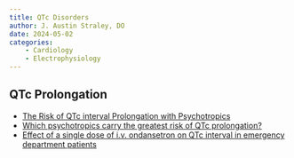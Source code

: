 ```yaml
---
title: QTc Disorders
author: J. Austin Straley, DO
date: 2024-05-02
categories:
    - Cardiology
    - Electrophysiology
---
```


## QTc Prolongation

- [The Risk of QTc interval Prolongation with Psychotropics][1]
- [Which psychotropics carry the greatest risk of QTc prolongation?][2]
- [Effect of a single dose of i.v. ondansetron on QTc interval in emergency department patients][3]

[1]: https://mghcme.org/app/uploads/2020/10/Celano-Academy-Course-QTc-2020.pdf
[2]: https://cdn.mdedge.com/files/s3fs-public/Document/September-2017/1110CP_SavvyPsych.pdf
[3]: https://pubmed.ncbi.nlm.nih.gov/29317399/{:target="_blank"}
